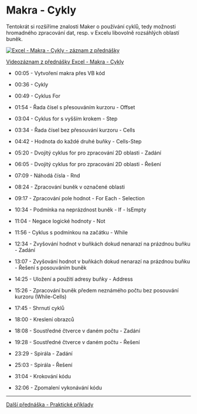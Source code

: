 # Makra - Cykly

Tentokrát si rozšíříme znalosti Maker o používání cyklů, tedy možnosti hromadného zpracování dat, resp. v Excelu libovolně rozsáhlých oblastí buněk.

[![Excel - Makra - Cykly - záznam z přednášky](https://img.youtube.com/vi/FWgVIje0NVw/0.jpg)](https://youtu.be/FWgVIje0NVw)

[Videozáznam z přednášky Excel - Makra - Cykly](https://youtu.be/FWgVIje0NVw)

* 00:05 - Vytvoření makra přes VB kód
* 00:36 - Cykly

* 00:49 - Cyklus For
* 01:54 - Řada čísel s přesouváním kurzoru - Offset
* 03:04 - Cyklus for s vyšším krokem - Step
* 03:34 - Řada čísel bez přesouvání kurzoru - Cells
* 04:42 - Hodnota do každé druhé buňky - Cells-Step
* 05:20 - Dvojitý cyklus for pro zpracování 2D oblasti - Zadání
* 06:05 - Dvojitý cyklus for pro zpracování 2D oblasti - Řešení
* 07:09 - Náhodá čísla - Rnd

* 08:24 - Zpracování buněk v označené oblasti
* 09:17 - Zpracování pole hodnot - For Each - Selection
* 10:34 - Podmínka na neprázdnost buněk - If - IsEmpty
* 11:04 - Negace logické hodnoty - Not

* 11:56 - Cyklus s podmínkou na začátku - While
* 12:34 - Zvyšování hodnot v buňkách dokud nenarazí na prázdnou buňku - Zadání
* 13:07 - Zvyšování hodnot v buňkách dokud nenarazí na prázdnou buňku - Řešení s posouváním buněk
* 14:25 - Uložení a použití adresy buňky - Address
* 15:26 - Zpracování buněk předem neznámého počtu bez posouvání kurzoru (While-Cells)

* 17:45 - Shrnutí cyklů

* 18:00 - Kreslení obrazců
* 18:08 - Soustředné čtverce v daném počtu - Zadání
* 19:28 - Soustředné čtverce v daném počtu - Řešení

* 23:29 - Spirála - Zadání
* 25:03 - Spirála - Řešení

* 31:04 - Krokování kódu
* 32:06 - Zpomalení vykonávání kódu

---

[Další přednáška - Praktické příklady](https://github.com/PetrVobornik/prednasky/tree/master/Excel/11-PraktickePriklady)
